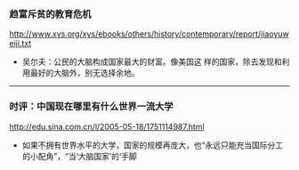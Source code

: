 ### 趋富斥贫的教育危机
http://www.xys.org/xys/ebooks/others/history/contemporary/report/jiaoyuweiji.txt
- 吴尔夫：公民的大脑构成国家最大的财富。像美国这 样的国家，除去发现和利用最好的大脑外，别无选择余地。
---
### 时评：中国现在哪里有什么世界一流大学
http://edu.sina.com.cn/l/2005-05-18/1751114987.html
- 如果不拥有世界水平的大学，国家的规模再庞大，也“永远只能充当国际分工的小配角”，“当‘大脑国家’的‘手脚